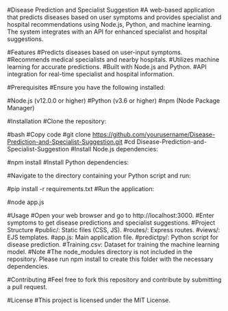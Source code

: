 #Disease Prediction and Specialist Suggestion
#A web-based application that predicts diseases based on user symptoms and provides specialist and hospital recommendations using Node.js, Python, and machine learning. The system integrates with an API for enhanced specialist and hospital suggestions.

#Features
#Predicts diseases based on user-input symptoms.
#Recommends medical specialists and nearby hospitals.
#Utilizes machine learning for accurate predictions.
#Built with Node.js and Python.
#API integration for real-time specialist and hospital information.


#Prerequisites
#Ensure you have the following installed:

#Node.js (v12.0.0 or higher)
#Python (v3.6 or higher)
#npm (Node Package Manager)


#Installation
#Clone the repository:

#bash
#Copy code
#git clone https://github.com/yourusername/Disease-Prediction-and-Specialist-Suggestion.git
#cd Disease-Prediction-and-Specialist-Suggestion
#Install Node.js dependencies:


#npm install
#Install Python dependencies:

#Navigate to the directory containing your Python script and run:


#pip install -r requirements.txt
#Run the application:

#node app.js


#Usage
#Open your web browser and go to http://localhost:3000.
#Enter symptoms to get disease predictions and specialist suggestions.
#Project Structure
#public/: Static files (CSS, JS).
#routes/: Express routes.
#views/: EJS templates.
#app.js: Main application file.
#predictpy/: Python script for disease prediction.
#Training.csv: Dataset for training the machine learning model.
#Note
#The node_modules directory is not included in the repository. Please run npm install to create this folder with the necessary dependencies.

#Contributing
#Feel free to fork this repository and contribute by submitting a pull request.

#License
#This project is licensed under the MIT License.
